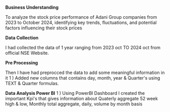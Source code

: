 **Business Understanding**

To analyze the stock price performance of Adani Group companies from 2023 to October 2024, identifying key trends, fluctuations, and potential factors influencing their stock prices

**Data Collection**

I had collected the data of 1 year ranging from 2023 oct TO 2024 oct from official NSE Website.



**Pre Processing**

Then I have had preprocced the data to add some meaningful information in it 
1 ) Added new columns that contains day, month, year & Quarter's using TEXT & Quarter formulas.

**Data Analysis Power BI**
1 ) Using PowerBI Dashboard I created the important Kpi's that gives information about Quaterly aggregate 52 week high & low, Monthly total aggregate, daily, volume by month basis

